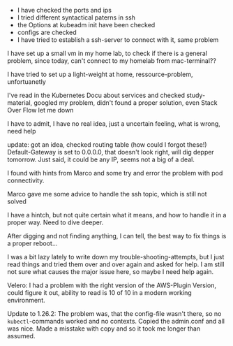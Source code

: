 - I have checked the ports and ips
- I tried different syntactical paterns in ssh
- the Options at kubeadm init have been checked
- configs are checked
- I have tried to establish a ssh-server to connect with it, same problem

I have set up a small vm in my home lab, to check if there is a general problem, since today, can't connect to my homelab from mac-terminal??

I have tried to set up a light-weight at home, ressource-problem, unfortuanetly

I've read in the Kubernetes Docu about services and checked study-material, googled my problem, didn't found a proper solution, even Stack Over Flow let me down

I have to admit, I have no real idea, just a uncertain feeling, what is wrong, need help

update: got an idea, checked routing table (how could I forgot these!) Default-Gateway is set to 0.0.0.0, that doesn't look right, will dig depper tomorrow. Just said, it could be any IP, seems not a big of a deal.

I found with hints from Marco and some try and error the problem with pod connectivity.

Marco gave me some advice to handle the ssh topic, which is still not solved

I have a hintch, but not quite certain what it means, and how to handle it in a proper way. Need to dive deeper.

After digging and not finding anything, I can tell, the best way to fix things is a proper reboot...

I was a bit lazy lately to write down my trouble-shooting-attempts, but I just read things and tried them over and over again and asked for help. I am still not sure what causes the major issue here, so maybe I need help again. 

Velero: I had a problem with the right version of the AWS-Plugin Version, could figure it out, ability to read is 10 of 10 in a modern working environment.

Update to 1.26.2: The problem was, that the config-file wasn't there, so no `kubectl`-commands worked and no contexts. Copied the admin.conf and all was nice. Made a misstake with copy and so it took me longer than assumed. 